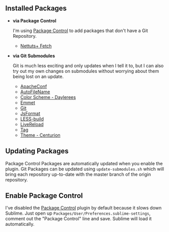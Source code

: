 ## Installed Packages

-	**via Package Control**

	I'm using [Package Control][] to add packages that don't have a Git 
	Repository.

	-	[Nettuts+ Fetch][Fetch]

-	**via Git Submodules**

	Git is much less exciting and only updates when I tell it to, but I can 
	also try out my own changes on submodules without worrying about them 
	being lost on an update.

	-	[ApacheConf](https://github.com/colinta/ApacheConf.tmLanguage)
	-	[AutoFileName](https://github.com/BoundInCode/AutoFileName)
	-	[Color Scheme - Daylerees](https://github.com/daylerees/colour-schemes)
	-	[Emmet](https://github.com/sergeche/emmet-sublime)
	-	[Git](https://github.com/kemayo/sublime-text-2-git)
	-	[JsFormat](https://github.com/jdc0589/JsFormat)
	-	[LESS-build](https://github.com/sirlancelot/LESS-build-sublime)
	-	[LiveReload](https://github.com/dz0ny/LiveReload-sublimetext2)
	-	[Tag](https://github.com/SublimeText/Tag)
	-	[Theme - Centurion](https://github.com/allanhortle/Centurion)

## Updating Packages

Package Control Packages are automatically updated when you enable the plugin. 
Git Packages can be updated using `update-submodules.sh` which will bring each 
repository up-to-date with the master branch of the origin repository.

## Enable Package Control

I've disabled the [Package Control] plugin by default because it slows down 
Sublime. Just open up `Packages/User/Preferences.sublime-settings`, comment 
out the "Package Control" line and save. Sublime will load it automatically.

  [Package Control]: http://wbond.net/sublime_packages/package_control
  [Fetch]: http://net.tutsplus.com/articles/news/introducing-nettuts-fetch/
